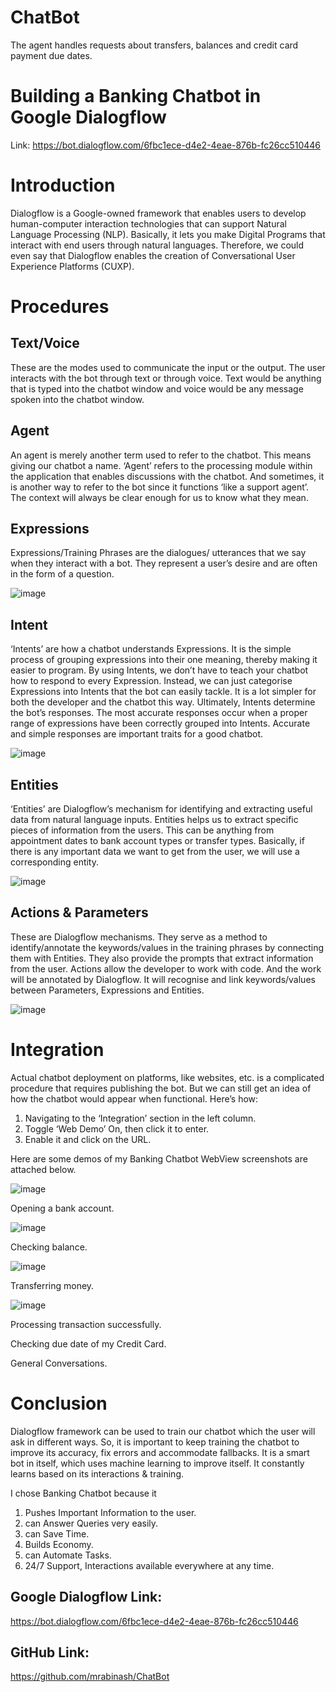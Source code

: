 # ChatBot
The agent handles requests about transfers, balances and credit card payment due dates.
# Building a Banking Chatbot in Google Dialogflow
Link: https://bot.dialogflow.com/6fbc1ece-d4e2-4eae-876b-fc26cc510446
# Introduction
Dialogflow is a Google-owned framework that enables users to develop human-computer interaction technologies that can support Natural Language Processing (NLP). Basically, it lets you make Digital Programs that interact with end users through natural languages. Therefore, we could even say that Dialogflow enables the creation of Conversational User Experience Platforms (CUXP).
# Procedures
## Text/Voice
These are the modes used to communicate the input or the output. The user interacts with the bot through text or through voice. Text would be anything that is typed into the chatbot window and voice would be any message spoken into the chatbot window.
## Agent
An agent is merely another term used to refer to the chatbot. This means giving our chatbot a name. ‘Agent’ refers to the processing module within the application that enables discussions with the chatbot. And sometimes, it is another way to refer to the bot since it functions ‘like a support agent’. The context will always be clear enough for us to know what they mean.
## Expressions
Expressions/Training Phrases are the dialogues/ utterances that we say when they interact with a bot. They represent a user’s desire and are often in the form of a question.

![image](https://user-images.githubusercontent.com/107429918/196221062-e9d21422-52a2-49bc-a8d6-b0d05776533e.png)

## Intent
‘Intents’ are how a chatbot understands Expressions. It is the simple process of grouping expressions into their one meaning, thereby making it easier to program. By using Intents, we don’t have to teach your chatbot how to respond to every Expression. Instead, we can just categorise Expressions into Intents that the bot can easily tackle. It is a lot simpler for both the developer and the chatbot this way. Ultimately, Intents determine the bot’s responses. The most accurate responses occur when a proper range of expressions have been correctly grouped into Intents. Accurate and simple responses are important traits for a good chatbot.

![image](https://user-images.githubusercontent.com/107429918/196228525-7fd1799f-eab0-4efa-ab3a-c5feda17acb8.png)

 ## Entities
‘Entities’ are Dialogflow’s mechanism for identifying and extracting useful data from natural language inputs. Entities helps us to extract specific pieces of information from the users. This can be anything from appointment dates to bank account types or transfer types. Basically, if there is any important data we want to get from the user, we will use a corresponding entity.

![image](https://user-images.githubusercontent.com/107429918/196228572-16ece18d-6513-4997-93d8-cd56d6353565.png)

## Actions & Parameters
These are Dialogflow mechanisms. They serve as a method to identify/annotate the keywords/values in the training phrases by connecting them with Entities. They also provide the prompts that extract information from the user. Actions allow the developer to work with code. And the work will be annotated by Dialogflow. It will recognise and link keywords/values between Parameters, Expressions and Entities.

![image](https://user-images.githubusercontent.com/107429918/196238358-0d666ae5-ed1f-436f-8419-8eb7d6ab58af.png)

# Integration
Actual chatbot deployment on platforms, like websites, etc. is a complicated procedure that requires publishing the bot. But we can still get an idea of how the chatbot would appear when functional. Here’s how:
1.	Navigating to the ‘Integration’ section in the left column.
2.	Toggle ‘Web Demo’ On, then click it to enter.
3.	Enable it and click on the URL.

Here are some demos of my Banking Chatbot WebView screenshots are attached below.

![image](https://user-images.githubusercontent.com/107429918/196230520-511a3cd4-e964-4ce9-a5b1-d21e59460d2a.png)

Opening a bank account.                        

![image](https://user-images.githubusercontent.com/107429918/196238875-b0bacc17-2bcd-4ca3-b8a5-eac1e64e7158.png)

Checking balance.

![image](https://user-images.githubusercontent.com/107429918/196238916-33e372fe-eec0-4964-bf10-da6689a1b83c.png)

Transferring money.                      

![image](https://user-images.githubusercontent.com/107429918/196239053-7d9f945b-6198-4516-a2b4-d692d7a0824d.png)

Processing transaction successfully.


Checking due date of my Credit Card.


General Conversations.
                                                              
# Conclusion
Dialogflow framework can be used to train our chatbot which the user will ask in different ways. So, it is important to keep training the chatbot to improve its accuracy, fix errors and accommodate fallbacks. It is a smart bot in itself, which uses machine learning to improve itself. It constantly learns based on its interactions & training.

I chose Banking Chatbot because it
1.	Pushes Important Information to the user.
2.	can Answer Queries very easily.
3.	can Save Time.
4.	Builds Economy.
5.	can Automate Tasks.
6.	24/7 Support, Interactions available everywhere at any time.


## Google Dialogflow Link:
https://bot.dialogflow.com/6fbc1ece-d4e2-4eae-876b-fc26cc510446

## GitHub Link:
https://github.com/mrabinash/ChatBot
